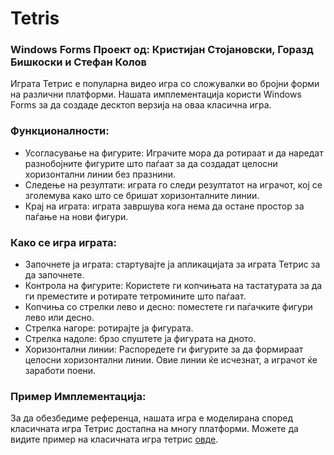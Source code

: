# Tetris
### Windows Forms Проект од: Кристијан Стојановски, Горазд Бишкоски и Стефан Колов


Играта Тетрис е популарна видео игра со сложувалки во бројни форми на различни платформи. Нашата имплементација користи Windows Forms за да создаде десктоп верзија на оваа класична игра.

### Функционалности:

- Усогласување на фигурите: Играчите мора да ротираат и да наредат разнобојните фигурите што паѓаат за да создадат целосни хоризонтални линии без празнини.
- Следење на резултати: играта го следи резултатот на играчот, кој се зголемува како што се бришат хоризонталните линии.
- Крај на играта: играта завршува кога нема да остане простор за паѓање на нови фигури.

### Како се игра играта:

- Започнете ја играта: стартувајте ја апликацијата за играта Тетрис за да започнете.
- Контрола на фигурите: Користете ги копчињата на тастатурата за да ги преместите и ротирате тетромините што паѓаат.
- Копчиња со стрелки лево и десно: поместете ги паѓачките фигури лево или десно.
- Стрелка нагоре: ротирајте ја фигурата.
- Стрелка надоле: брзо спуштете ја фигурата на дното.
- Хоризонтални линии: Распоредете ги фигурите за да формираат целосни хоризонтални линии. Овие линии ќе исчезнат, а играчот ќе заработи поени.

### Пример Имплементација:

За да обезбедиме референца, нашата игра е моделирана според класичната игра Тетрис достапна на многу платформи. Можете да видите пример на класичната игра тетрис [овде](https://tetris.com/play-tetris).
